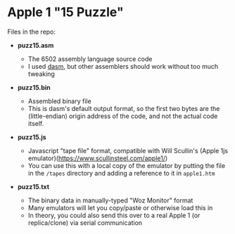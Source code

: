 # Apple 1 "15 Puzzle"
    

Files in the repo:

* **puzz15.asm**
    * The 6502 assembly language source code
    * I used [dasm](https://dasm-assembler.github.io/), but other assemblers should work without too much tweaking
    
* **puzz15.bin**
    * Assembled binary file
    * This is dasm's default output format, so the first two bytes are the (little-endian) origin address of the code, and not the actual code itself.
    
* **puzz15.js**
    * Javascript "tape file" format, compatible with Will Scullin's (Apple 1js emulator)(https://www.scullinsteel.com/apple1/)
    * You can use this with a local copy of the emulator by putting the file in the `/tapes` directory and adding a reference to it in `apple1.htm`
    
* **puzz15.txt**
    * The binary data in manually-typed "Woz Monitor" format
    * Many emulators will let you copy/paste or otherwise load this in
    * In theory, you could also send this over to a real Apple 1 (or replica/clone) via serial communication
